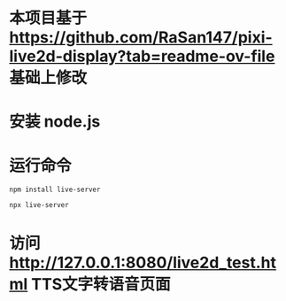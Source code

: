 # 本项目基于 https://github.com/RaSan147/pixi-live2d-display?tab=readme-ov-file 基础上修改

# 安装 node.js

# 运行命令

```
npm install live-server

npx live-server
```

# 访问 http://127.0.0.1:8080/live2d_test.html  TTS文字转语音页面



